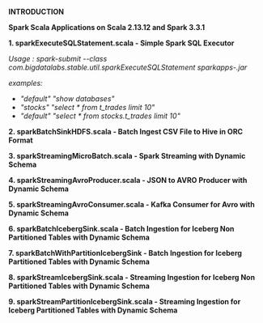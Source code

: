 **INTRODUCTION**

**Spark Scala Applications on Scala 2.13.12 and Spark 3.3.1**

**1. sparkExecuteSQLStatement.scala - Simple Spark SQL Executor**

_Usage : spark-submit --class com.bigdatalabs.stable.util.sparkExecuteSQLStatement sparkapps-.jar <dbName> <Prepared SQL>_

_examples: <dbName> <Prepared SQL>_

* _"default" "show databases"_
* _"stocks" "select * from t_trades limit 10"_
* _"default" "select * from stocks.t_trades limit 10"_

**2. sparkBatchSinkHDFS.scala - Batch Ingest CSV File to Hive in ORC Format**
 


**3. sparkStreamingMicroBatch.scala - Spark Streaming with Dynamic Schema**  



**4. sparkStreamingAvroProducer.scala - JSON to AVRO Producer with Dynamic Schema**



**5. sparkStreamingAvroConsumer.scala - Kafka Consumer for Avro with Dynamic Schema**



**6. sparkBatchIcebergSink.scala - Batch Ingestion for Iceberg Non Partitioned Tables with Dynamic Schema**



**7. sparkBatchWithPartitionIcebergSink - Batch Ingestion for Iceberg Partitioned Tables with Dynamic Schema**



**8. sparkStreamIcebergSink.scala - Streaming Ingestion for Iceberg Non Partitioned Tables with Dynamic Schema**



**9. sparkStreamPartitionIcebergSink.scala - Streaming Ingestion for Iceberg Partitioned Tables with Dynamic Schema**
